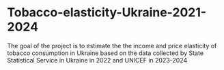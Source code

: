 # Tobacco-elasticity-Ukraine-2021-2024
The goal of the project is to estimate the the income and price elasticity of tobacco consumption in Ukraine based on the data collected by State Statistical Service in Ukraine in 2022 and UNICEF in 2023-2024
